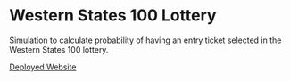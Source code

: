 # Western States 100 Lottery

Simulation to calculate probability of having an entry ticket selected in the Western States 100 lottery.

[Deployed Website](https://peter-ehmann.github.io/westernStates100-simulation/)